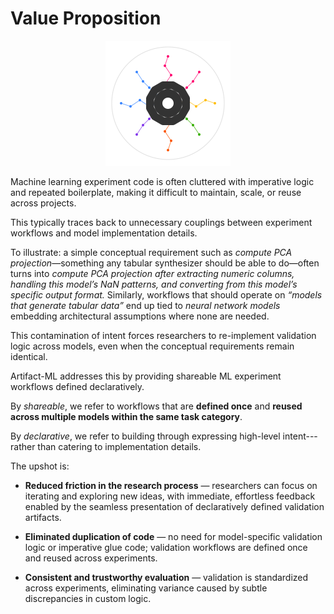 # Value Proposition

<p align="center">
  <img src="../../assets/artifact_ml_logo.svg" width="200" alt="Artifact-ML Logo">
</p>

Machine learning experiment code is often cluttered with imperative logic and repeated boilerplate, making it difficult to maintain, scale, or reuse across projects.

This typically traces back to unnecessary couplings between experiment workflows and model implementation details.

To illustrate: a simple conceptual requirement such as *compute PCA projection*—something any tabular synthesizer should be able to do—often turns into *compute PCA projection after extracting numeric columns, handling this model’s NaN patterns, and converting from this model’s specific output format.* Similarly, workflows that should operate on *“models that generate tabular data”* end up tied to *neural network models* embedding architectural assumptions where none are needed.

This contamination of intent forces researchers to re-implement validation logic across models, even when the conceptual requirements remain identical.  

Artifact-ML addresses this by providing shareable ML experiment workflows defined declaratively.

By *shareable*, we refer to workflows that are **defined once** and **reused across multiple models within the same task category**.

By *declarative*, we refer to building through expressing high-level intent---rather than catering to implementation details.

The upshot is:

- **Reduced friction in the research process** — researchers can focus on iterating and exploring new ideas, with immediate, effortless feedback enabled by the seamless presentation of declaratively defined validation artifacts.

- **Eliminated duplication of code** — no need for model-specific validation logic or imperative glue code; validation workflows are defined once and reused across experiments.

- **Consistent and trustworthy evaluation** — validation is standardized across experiments, eliminating variance caused by subtle discrepancies in custom logic.
